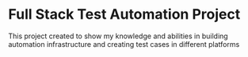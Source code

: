 # Full Stack Test Automation Project


 This project created to show my knowledge and abilities in building automation infrastructure and creating test cases in different platforms
